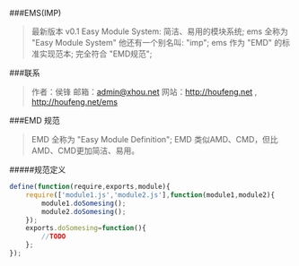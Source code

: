 ###EMS(IMP)
>最新版本 v0.1
>Easy Module System: 简洁、易用的模块系统; 
>ems 全称为 "Easy Module System" 他还有一个别名叫: "imp"; 
>ems 作为 "EMD" 的标准实现范本; 完全符合 "EMD规范"; 

###联系
>作者：侯锋
>邮箱：admin@xhou.net
>网站：http://houfeng.net , http://houfeng.net/ems

###EMD 规范 
>EMD 全称为 "Easy Module Definition"; 
>EMD 类似AMD、CMD，但比AMD、CMD更加简洁、易用。

#####规范定义
```javascript
define(function(require,exports,module){
 	require(['module1.js','module2.js'],function(module1,module2){
 		module1.doSomesing();
 		module2.doSomesing();
 	});
	exports.doSomesing=function(){
		//TODO
	};
});
```